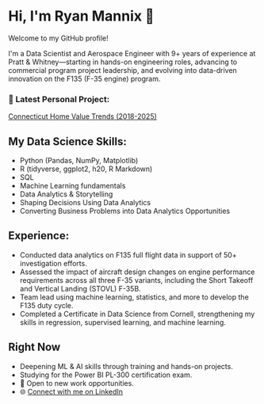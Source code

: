 # Hi, I'm Ryan Mannix 👋

Welcome to my GitHub profile!

I'm a Data Scientist and Aerospace Engineer with 9+ years of experience at Pratt & Whitney—starting in hands-on engineering roles, advancing to commercial program project leadership, and evolving into data-driven innovation on the F135 (F-35 engine) program.

### 🔬 Latest Personal Project: 
[Connecticut Home Value Trends (2018-2025)](https://ryanmannix1.github.io/ct-home-value-trends-2018-2025/)

## My Data Science Skills:
- Python (Pandas, NumPy, Matplotlib)
- R (tidyverse, ggplot2, h20, R Markdown)
- SQL
- Machine Learning fundamentals
- Data Analytics & Storytelling
- Shaping Decisions Using Data Analytics
- Converting Business Problems into Data Analytics Opportunities 

## Experience:
- Conducted data analytics on F135 full flight data in support of 50+ investigation efforts.		
- Assessed the impact of aircraft design changes on engine performance requirements across 
all three F-35 variants, including the Short Takeoff and Vertical Landing (STOVL) F-35B.
- Team lead using machine learning, statistics, and more to develop the F135 duty cycle.
- Completed a Certificate in Data Science from Cornell, strengthening my skills in regression, supervised learning, and machine learning.

## Right Now
- Deepening ML & AI skills through training and hands-on projects. 
- Studying for the Power BI PL-300 certification exam.
- 💼 Open to new work opportunities.
- 🌐 [Connect with me on LinkedIn](https://www.linkedin.com/in/ryanmannix1)
